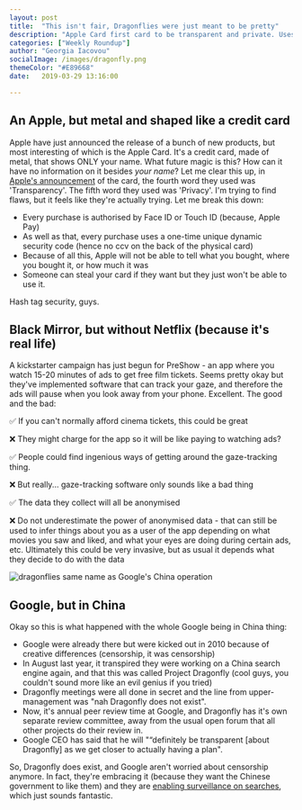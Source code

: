 ```yaml
---
layout: post
title:  "This isn't fair, Dragonflies were just meant to be pretty"
description: "Apple Card first card to be transparent and private. Uses one-time unique dynamic code no CSV. Secure credit card"
categories: ["Weekly Roundup"]
author: "Georgia Iacovou"
socialImage: /images/dragonfly.png
themeColor: "#E89668"
date:   2019-03-29 13:16:00

---
```


## An Apple, but metal and shaped like a credit card

Apple have just announced the release of a bunch of new products, but most interesting of which is the Apple Card. It's a credit card, made of metal, that shows ONLY your name. What future magic is this? How can it have no information on it besides *your name*? Let me clear this up, in [Apple's announcement](https://www.apple.com/newsroom/2019/03/introducing-apple-card-a-new-kind-of-credit-card-created-by-apple/) of the card, the fourth word they used was 'Transparency'. The fifth word they used was 'Privacy'. I'm trying to find flaws, but it feels like they're actually trying. Let me break this down:

- Every purchase is authorised by Face ID or Touch ID (because, Apple Pay)
- As well as that, every purchase uses a one-time unique dynamic security code (hence no ccv on the back of the physical card)
- Because of all this, Apple will not be able to tell what you bought, where you bought it, or how much it was
- Someone can steal your card if they want but they just won't be able to use it.

Hash tag security, guys.

## Black Mirror, but without Netflix (because it's real life)

A kickstarter campaign has just begun for PreShow - an app where you watch 15-20 minutes of ads to get free film tickets. Seems pretty okay but they've implemented software that can track your gaze, and therefore the ads will pause when you look away from your phone. Excellent. The good and the bad:

✅ If you can't normally afford cinema tickets, this could be great

❌ They might charge for the app so it will be like paying to watching ads?

✅ People could find ingenious ways of getting around the gaze-tracking thing.

❌ But really... gaze-tracking software only sounds like a bad thing

✅ The data they collect will all be anonymised

❌ Do not underestimate the power of anonymised data - that can still be used to infer things about you as a user of the app depending on what movies you saw and liked, and what your eyes are doing during certain ads, etc. Ultimately this could be very invasive, but as usual it depends what they decide to do with the data

![dragonflies same name as Google's China operation](/images/dragonfly.png)

## Google, but in China

Okay so this is what happened with the whole Google being in China thing:

- Google were already there but were kicked out in 2010 because of creative differences (censorship, it was censorship)
- In August last year, it transpired they were working on a China search engine again, and that this was called Project Dragonfly (cool guys, you couldn't sound more like an evil genius if you tried)
- Dragonfly meetings were all done in secret and the line from upper-management was "nah Dragonfly does not exist".
- Now, it's annual peer review time at Google, and Dragonfly has it's own separate review committee, away from the usual open forum that all other projects do their review in.
- Google CEO has said that he will "“definitely be transparent [about Dragonfly] as we get closer to actually having a plan".

So, Dragonfly does exist, and Google aren't worried about censorship anymore. In fact, they're embracing it (because they want the Chinese government to like them) and they are [enabling surveillance on searches](https://theintercept.com/2018/09/14/google-china-prototype-links-searches-to-phone-numbers/), which just sounds fantastic.